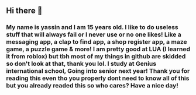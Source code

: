 ## Hi there 👋

### **My name is yassin and I am 15 years old. I like to do useless stuff that will always fail or I never use or no one likes! Like a messaging app, a clap to find app, a shop register app, a maze game, a puzzle game & more! I am pretty good at LUA (I learned it from roblox) but tbh most of my things in github are skidded so don't look at that, thank you lol. I study at Genius international school, Going into senior next year! Thank you for reading this even tho you properly dont need to know all of this but you already readed this so who cares? Have a nice day!**

